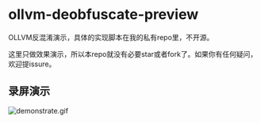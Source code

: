 # ollvm-deobfuscate-preview

OLLVM反混淆演示，具体的实现脚本在我的私有repo里，不开源。

这里只做效果演示，所以本repo就没有必要star或者fork了。如果你有任何疑问，欢迎提issure。

## 录屏演示

![demonstrate.gif](demonstrate.gif)
